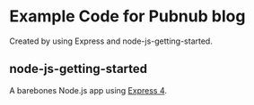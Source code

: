 # Example Code for Pubnub blog
Created by using Express and node-js-getting-started.

## node-js-getting-started
A barebones Node.js app using [Express 4](http://expressjs.com/).

